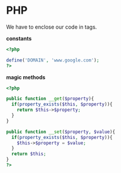 # PHP

We have to enclose our code in __<?php__ and __?>__ tags.

__constants__ <br/>

```php
<?php 

define('DOMAIN', 'www.google.com');
?>
```

__magic methods__ <br/>

```php
<?php 

public function __get($property){
  if(property_exists($this, $property)){
    return $this->$property;
  }
}

public function __set($property, $value){
  if(property_exists($this, $property)){
    $this->$property = $value;
  }
  return $this;
}
?>
```